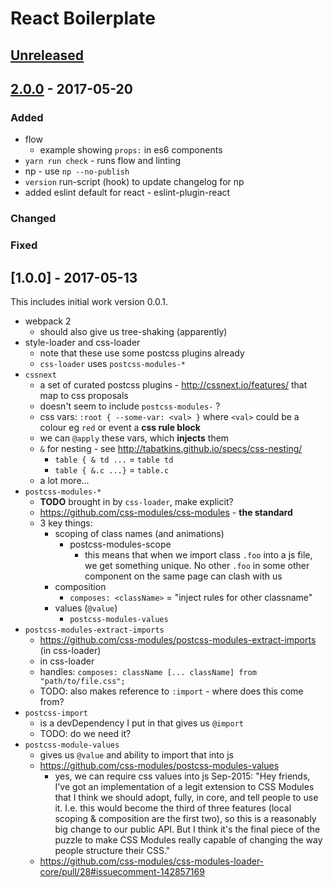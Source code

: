 # React Boilerplate

## [Unreleased]

## [2.0.0][] - 2017-05-20

### Added

- flow
  - example showing `props:` in es6 components
- `yarn run check` - runs flow and linting
- np - use `np --no-publish`
- `version` run-script (hook) to update changelog for np
- added eslint default for react - eslint-plugin-react

### Changed


### Fixed

## [1.0.0] - 2017-05-13

This includes initial work version 0.0.1.

- webpack 2
  - should also give us tree-shaking (apparently)
- style-loader and css-loader
  - note that these use some postcss plugins already
  - `css-loader` uses `postcss-modules-*`
- `cssnext`
  - a set of curated postcss plugins - http://cssnext.io/features/
    that map to css proposals
  - doesn't seem to include `postcss-modules-` ?
  - css vars: `:root { --some-var: <val> }` where `<val>` could
    be a colour eg `red` or event a **css rule block**
  - we can `@apply` these vars, which **injects** them
  - `&` for nesting - see http://tabatkins.github.io/specs/css-nesting/
    - `table { & td ...` = `table td`
    - `table { &.c ...}` = `table.c`
  - a lot more...
- `postcss-modules-*`
  - **TODO** brought in by `css-loader`, make explicit?
  - https://github.com/css-modules/css-modules - **the standard**
  - 3 key things:
    - scoping of class names (and animations)
      - postcss-modules-scope
        - this means that when we import class `.foo` into a js file,
          we get something unique.  No other `.foo` in some other component
          on the same page can clash with us
    - composition
      - `composes: <className>` = "inject rules for other classname"
    - values (`@value`)
      - `postcss-modules-values`
- `postcss-modules-extract-imports`
  - https://github.com/css-modules/postcss-modules-extract-imports (in css-loader)
  - in css-loader
  - handles: `composes: className [... className] from "path/to/file.css";`
  - TODO: also makes reference to `:import` - where does this come from?
- `postcss-import`
  - is a devDependency I put in that gives us `@import`
  - TODO: do we need it?
- `postcss-module-values`
  - gives us `@value` and ability to import that into js
  - https://github.com/css-modules/postcss-modules-values
    - yes, we can require css values into js
    Sep-2015:
    "Hey friends, I've got an implementation of a legit extension to
    CSS Modules that I think we should adopt, fully, in core, and tell
    people to use it. I.e. this would become the third of three
    features (local scoping & composition are the first two), so this
    is a reasonably big change to our public API.
    But I think it's the final piece of the puzzle to make CSS Modules
    really capable of changing the way people structure their CSS."
  - https://github.com/css-modules/css-modules-loader-core/pull/28#issuecomment-142857169



[Unreleased]: https://github.com/danielbush/react-boilerplate/compare/v2.0.0...HEAD
[2.0.0]: https://github.com/danielbush/react-boilerplate/tree/v2.0.0